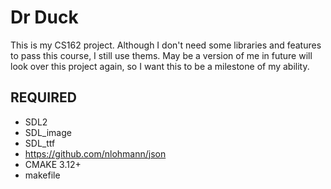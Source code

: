 # Dr Duck
This is my CS162 project.
Although I don't need some libraries and features to pass this course, I still use thems.
May be a version of me in future will look over this project again, so I want this to be a milestone of my ability.

## REQUIRED
- SDL2
- SDL\_image
- SDL\_ttf
- https://github.com/nlohmann/json
- CMAKE 3.12+
- makefile

